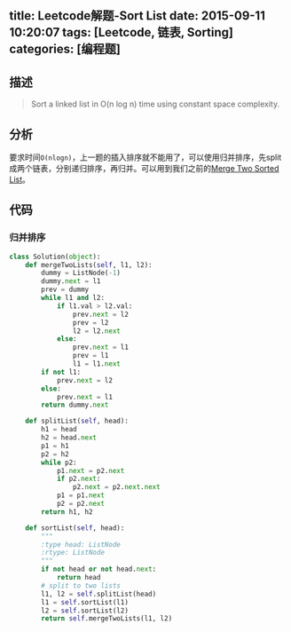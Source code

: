 title: Leetcode解题-Sort List
date: 2015-09-11 10:20:07
tags: [Leetcode, 链表, Sorting]
categories: [编程题]
---

## 描述
> Sort a linked list in O(n log n) time using constant space complexity.

## 分析
要求时间`O(nlogn)`，上一题的插入排序就不能用了，可以使用归并排序，先split成两个链表，分别递归排序，再归并。可以用到我们之前的[Merge Two Sorted List][1]。

## 代码
### 归并排序
```python
class Solution(object):
    def mergeTwoLists(self, l1, l2):
        dummy = ListNode(-1)
        dummy.next = l1
        prev = dummy
        while l1 and l2:
            if l1.val > l2.val:
                prev.next = l2
                prev = l2
                l2 = l2.next
            else:
                prev.next = l1
                prev = l1
                l1 = l1.next
        if not l1:
            prev.next = l2
        else:
            prev.next = l1
        return dummy.next

    def splitList(self, head):
        h1 = head
        h2 = head.next
        p1 = h1
        p2 = h2
        while p2:
            p1.next = p2.next
            if p2.next:
                p2.next = p2.next.next
            p1 = p1.next
            p2 = p2.next
        return h1, h2

    def sortList(self, head):
        """
        :type head: ListNode
        :rtype: ListNode
        """
        if not head or not head.next:
            return head
        # split to two lists
        l1, l2 = self.splitList(head)
        l1 = self.sortList(l1)
        l2 = self.sortList(l2)
        return self.mergeTwoLists(l1, l2)
```

[1]: /2015/09/10/merge-two-sorted-lists/
